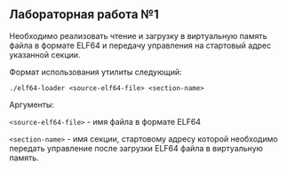 ## Лабораторная работа №1

Необходимо реализовать чтение и загрузку в виртуальную память файла в формате ELF64 и передачу управления на стартовый адрес указанной секции.

Формат использования утилиты следующий:

```terminal
./elf64-loader <source-elf64-file> <section-name>
```

Аргументы:

`<source-elf64-file>` - имя файла в формате ELF64

`<section-name>` - имя секции, стартовому адресу которой необходимо передать управление после загрузки ELF64 файла в виртуальную память.
